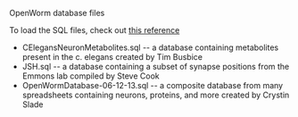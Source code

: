 OpenWorm database files

To load the SQL files, check out [this reference](http://www.cyberciti.biz/faq/import-mysql-dumpfile-sql-datafile-into-my-database/)

* CElegansNeuronMetabolites.sql -- a database containing metabolites present in the c. elegans created by Tim Busbice  
* JSH.sql -- a database containing a subset of synapse positions from the Emmons lab compiled by Steve Cook
* OpenWormDatabase-06-12-13.sql -- a composite database from many spreadsheets containing neurons, proteins, and more created by Crystin Slade
